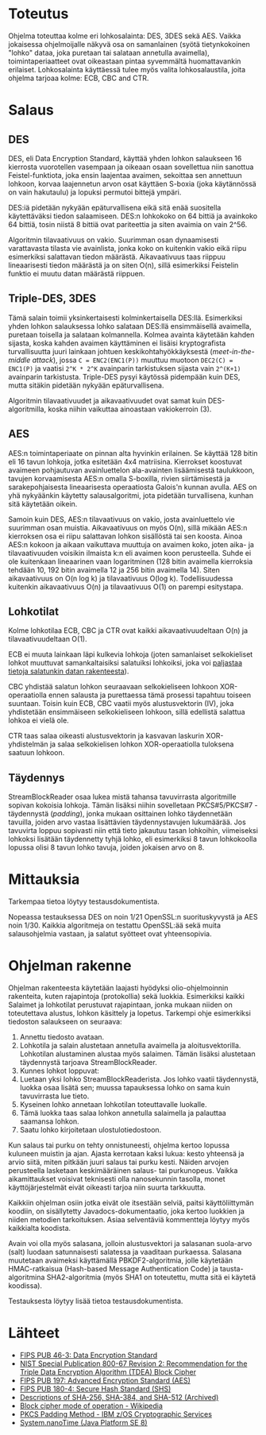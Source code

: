 # Toteutus
Ohjelma toteuttaa kolme eri lohkosalainta: DES, 3DES sekä AES. Vaikka
jokaisessa ohjelmoijalle näkyvä osa on samanlainen (syötä tietynkokoinen
"lohko" dataa, joka puretaan tai salataan annetulla avaimella),
toimintaperiaatteet ovat oikeastaan pintaa syvemmältä huomattavankin
erilaiset. Lohkosalainta käyttäessä tulee myös valita lohkosalaustila, 
joita ohjelma tarjoaa kolme: ECB, CBC and CTR.

# Salaus

## DES
DES, eli Data Encryption Standard, käyttää yhden lohkon salaukseen 16
kierrosta vuorotellen vasempaan ja oikeaan osaan sovellettua niin sanottua
Feistel-funktiota, joka ensin laajentaa avaimen, sekoittaa sen annettuun
lohkoon, korvaa laajennetun arvon osat käyttäen S-boxia (joka käytännössä 
on vain hakutaulu) ja lopuksi permutoi bittejä ympäri.

DES:iä pidetään nykyään epäturvallisena eikä sitä enää suositella käytettäväksi
tiedon salaamiseen. DES:n lohkokoko on 64 bittiä ja avainkoko 64 bittiä, tosin
niistä 8 bittiä ovat pariteettia ja siten avaimia on vain 2^56.

Algoritmin tilavaativuus on vakio. Suurimman osan dynaamisesti varattavasta
tilasta vie avainlista, jonka koko on kuitenkin vakio eikä riipu esimerkiksi
salattavan tiedon määrästä. Aikavaativuus taas riippuu lineaarisesti
tiedon määrästä ja on siten O(n), sillä esimerkiksi Feistelin funktio
ei muutu datan määrästä riippuen.

## Triple-DES, 3DES
Tämä salain toimii yksinkertaisesti kolminkertaisella DES:llä.
Esimerkiksi yhden lohkon salauksessa lohko salataan DES:llä ensimmäisellä
avaimella, puretaan toisella ja salataan kolmannella. Kolmea avainta
käytetään kahden sijasta, koska kahden avaimen käyttäminen ei lisäisi
kryptografista turvallisuutta juuri lainkaan johtuen keskikohtahyökkäyksestä
(_meet-in-the-middle attack_), jossa `C = ENC2(ENC1(P))` muuttuu muotoon 
`DEC2(C) = ENC1(P)` ja vaatisi `2^K * 2^K` avainparin tarkistuksen sijasta vain
`2^(K+1)` avainparin tarkistusta. Triple-DES pysyi käytössä pidempään kuin
DES, mutta sitäkin pidetään nykyään epäturvallisena.

Algoritmin tilavaativuudet ja aikavaativuudet ovat samat kuin DES-algoritmilla,
koska niihin vaikuttaa ainoastaan vakiokerroin (3).

## AES
AES:n toimintaperiaate on pinnan alta hyvinkin erilainen. Se käyttää 128 bitin
eli 16 tavun lohkoja, jotka esitetään 4x4 matriisina. Kierrokset koostuvat
avaimeen pohjautuvan avainluettelon ala-avainten lisäämisestä taulukkoon,
tavujen korvaamisesta AES:n omalla S-boxilla, rivien siirtämisestä ja
sarakepohjaisesta lineaarisesta operaatiosta Galois'n kunnan avulla.
AES on yhä nykyäänkin käytetty salausalgoritmi, jota pidetään turvallisena,
kunhan sitä käytetään oikein.

Samoin kuin DES, AES:n tilavaativuus on vakio, josta avainluettelo vie
suurimman osan muistia. Aikavaativuus on myös O(n), sillä mikään AES:n
kierroksen osa ei riipu salattavan lohkon sisällöstä tai sen koosta. Ainoa
AES:n kokoon ja aikaan vaikuttava muuttuja on avaimen koko, joten aika-
ja tilavaativuuden voisikin ilmaista k:n eli avaimen koon perusteella. Suhde
ei ole kuitenkaan lineaarinen vaan logaritminen (128 bitin avaimella
kierroksia tehdään 10, 192 bitin avaimella 12 ja 256 bitin avaimella 14). Siten
aikavaativuus on O(n log k) ja tilavaativuus O(log k). Todellisuudessa
kuitenkin aikavaativuus O(n) ja tilavaativuus O(1) on parempi esitystapa.

## Lohkotilat
Kolme lohkotilaa ECB, CBC ja CTR ovat kaikki aikavaativuudeltaan O(n) ja
tilavaativuudeltaan O(1). 

ECB ei muuta lainkaan läpi kulkevia lohkoja (joten
samanlaiset selkokieliset lohkot muuttuvat samankaltaisiksi salatuiksi
lohkoiksi, joka voi [paljastaa tietoja salatunkin datan rakenteesta](
https://commons.wikimedia.org/wiki/File:Tux_ecb.jpg)).

CBC yhdistää salatun lohkon seuraavaan selkokieliseen lohkoon XOR-operaatiolla
ennen salausta ja purettaessa tämä prosessi tapahtuu toiseen suuntaan. Toisin
kuin ECB, CBC vaatii myös alustusvektorin (IV), joka yhdistetään ensimmäiseen
selkokieliseen lohkoon, sillä edellistä salattua lohkoa ei vielä ole.

CTR taas salaa oikeasti alustusvektorin ja kasvavan laskurin XOR-yhdistelmän
ja salaa selkokielisen lohkon XOR-operaatiolla tuloksena saatuun lohkoon.

## Täydennys
StreamBlockReader osaa lukea mistä tahansa tavuvirrasta algoritmille
sopivan kokoisia lohkoja. Tämän lisäksi niihin sovelletaan PKCS#5/PKCS#7
-täydennystä (_padding_), jonka mukaan osittainen lohko täydennetään tavuilla, 
joiden arvo vastaa lisättävien täydennystavujen lukumäärää. Jos tavuvirta 
loppuu sopivasti niin että tieto jakautuu tasan lohkoihin, viimeiseksi lohkoksi
lisätään täydennetty tyhjä lohko, eli esimerkiksi 8 tavun lohkokoolla
lopussa olisi 8 tavun lohko tavuja, joiden jokaisen arvo on 8.

# Mittauksia
Tarkempaa tietoa löytyy testausdokumentista.

Nopeassa testauksessa DES on noin 1/21 OpenSSL:n suorituskyvystä ja AES
noin 1/30. Kaikkia algoritmeja on testattu OpenSSL:ää sekä muita
salausohjelmia vastaan, ja salatut syötteet ovat yhteensopivia. 

# Ohjelman rakenne
Ohjelman rakenteesta käytetään laajasti hyödyksi olio-ohjelmoinnin
rakenteita, kuten rajapintoja (protokollia) sekä luokkia. Esimerkiksi kaikki
Salaimet ja lohkotilat perustuvat rajapintaan, jonka mukaan niiden on 
toteutettava alustus, lohkon käsittely ja lopetus. Tarkempi ohje 
esimerkiksi tiedoston salaukseen on seuraava:

1. Annettu tiedosto avataan.
2. Lohkotila ja salain alustetaan annetulla avaimella ja aloitusvektorilla. 
   Lohkotilan alustaminen alustaa myös salaimen. Tämän lisäksi alustetaan
   täydennystä tarjoava StreamBlockReader.
3. Kunnes lohkot loppuvat:
  1. Luetaan yksi lohko StreamBlockReaderista. Jos lohko vaatii
     täydennystä, luokka osaa lisätä sen; muussa tapauksessa lohko
     on sama kuin tavuvirrasta lue tieto.
  2. Kyseinen lohko annetaan lohkotilan toteuttavalle luokalle.
  3. Tämä luokka taas salaa lohkon annetulla salaimella ja
     palauttaa saamansa lohkon.
  4. Saatu lohko kirjoitetaan ulostulotiedostoon.

Kun salaus tai purku on tehty onnistuneesti, ohjelma kertoo lopussa
kuluneen muistin ja ajan. Ajasta kerrotaan kaksi lukua: kesto yhteensä
ja arvio siitä, miten pitkään juuri salaus tai purku kesti. Näiden
arvojen perusteella lasketaan keskimääräinen salaus- tai purkunopeus.
Vaikka aikamittaukset voisivat teknisesti olla nanosekunnin tasolla,
monet käyttöjärjestelmät eivät oikeasti tarjoa niin suurta tarkkuutta.

Kaikkiin ohjelman osiin jotka eivät ole itsestään selviä, paitsi
käyttöliittymän koodiin, on sisällytetty Javadocs-dokumentaatio, joka kertoo
luokkien ja niiden metodien tarkoituksen. Asiaa selventäviä kommentteja
löytyy myös kaikkialta koodista.

Avain voi olla myös salasana, jolloin alustusvektori ja salasanan suola-arvo
(salt) luodaan satunnaisesti salatessa ja vaaditaan purkaessa. Salasana
muutetaan avaimeksi käyttämällä PBKDF2-algoritmia, jolle käytetään
HMAC-ratkaisua (Hash-based Message Authentication Code) ja tausta-algoritmina
SHA2-algoritmia (myös SHA1 on toteutettu, mutta sitä ei käytetä koodissa).

Testauksesta löytyy lisää tietoa testausdokumentista.

# Lähteet
* [FIPS PUB 46-3: Data Encryption Standard](
    http://csrc.nist.gov/publications/fips/fips46-3/fips46-3.pdf)
* [NIST Special Publication 800-67 Revision 2: Recommendation for the Triple Data Encryption Algorithm (TDEA) Block Cipher](
    https://nvlpubs.nist.gov/nistpubs/SpecialPublications/NIST.SP.800-67r2.pdf)
* [FIPS PUB 197: Advanced Encryption Standard (AES)](
    https://nvlpubs.nist.gov/nistpubs/fips/nist.fips.197.pdf)
* [FIPS PUB 180-4: Secure Hash Standard (SHS)](
    http://nvlpubs.nist.gov/nistpubs/FIPS/NIST.FIPS.180-4.pdf)
* [Descriptions of SHA-256, SHA-384, and SHA-512 (Archived)](
    https://web.archive.org/web/20130526224224/http://csrc.nist.gov/groups/STM/cavp/documents/shs/sha256-384-512.pdf)
* [Block cipher mode of operation - Wikipedia](
    https://en.wikipedia.org/wiki/Block_cipher_mode_of_operation)
* [PKCS Padding Method - IBM z/OS Cryptographic Services](
    https://www.ibm.com/support/knowledgecenter/en/SSLTBW_2.2.0/com.ibm.zos.v2r2.csfb400/pkcspad.htm)
* [System.nanoTime (Java Platform SE 8)](
    https://docs.oracle.com/javase/8/docs/api/java/lang/System.html#nanoTime%28%29)
